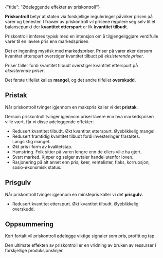 {"title": "Ødeleggende effekter av priskontroll"}

**Priskontroll** betyr at staten via forskjellige reguleringer
påvirker prisen på varer og tjenester. I fravær av priskontroll
vil prisene regulere seg selv til et balansepunkt der
**kvantitet etterspurt** er lik **kvantitet tilbudt**.

Priskontroll innføres typisk med en intensjon om å tilgjengeliggjøre
verdifulle varer til en lavere pris enn markedsprisen.

Det er ingenting mystisk med markedspriser. Priser på varer øker
dersom kvantitet etterspurt overstiger kvantitet tilbudt på
*eksisterende priser*.

Priser faller fordi kvantitet tilbudt overstiger kvantitet etterspurt
på *eksisterende priser*.

Det første tilfellet kalles **mangel**, og det andre tilfellet **overskudd**.

## Pristak

Når priskontroll tvinger igjennom en makspris kaller vi det **pristak**.

Dersom priskontroll tvinger igjennom priser lavere enn hva markedsprisen
ville vært, får vi disse ødeleggende effekter:

* Redusert kvantitet tilbudt. Økt kvantitet etterspurt. Øyeblikkelig mangel.
* Redusert framtidig kvantitet tilbudt fordi investeringer frastøtes. Langsiktig mangel.
* Økt pris i form av kvalitetstap. 
* Hamstring. Folk sitter på varen lengre enn de ellers ville ha gjort.
* Svart marked. Kjøper og selger avtaler handel utenfor loven.
* Rasjonering på alt annet enn pris; køer, ventelister, flaks, korrupsjon, sosio-økonomisk status.

## Prisgulv

Når priskontroll tvinger igjennom en minstepris kaller vi det **prisgulv**.

* Redusert kvantitet etterspurt. Økt kvantitet tilbudt. Øyeblikkelig overskudd.

## Oppsummering

Kort fortalt vil priskontroll ødelegge viktige signaler som pris, profitt og tap.

Den ultimate effekten av priskontroll er en vridning av bruken av ressurser
i forskjellige produksjonslinjer.
